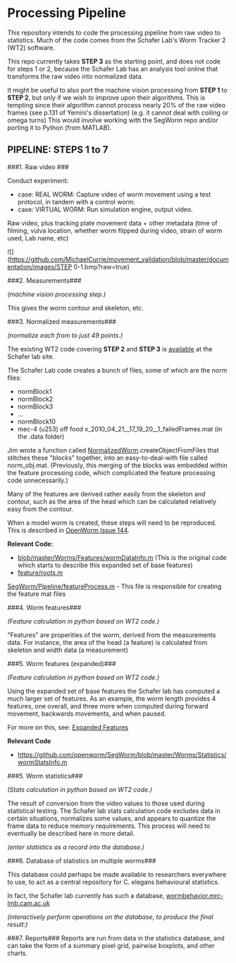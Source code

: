 # Processing Pipeline #

This repository intends to code the processing pipeline from raw video to statistics.  Much of the code comes from the Schafer Lab's Worm Tracker 2 (WT2) software.

This repo currently takes **STEP 3** as the starting point, and does not code for steps 1 or 2, because the Schafer Lab has an analysis tool online that transforms the raw video into normalized data.

It might be useful to also port the machine vision processing from **STEP 1** to **STEP 2**, but only if we wish to improve upon their algorithms.  This is tempting since their algorithm cannot process nearly 20% of the raw video frames (see p.131 of Yemini's dissertation) (e.g. it cannot deal with coiling or omega turns)  This would involve working with the SegWorm repo and/or porting it to Python (from MATLAB).


## PIPELINE: STEPS 1 to 7


###1. Raw video ###

Conduct experiment:
- case: REAL WORM: Capture video of worm movement using a test protocol, in tandem with a control worm.
- case: VIRTUAL WORM: Run simulation engine, output video.

Raw video, plus tracking plate movement data + other metadata (time of filming, vulva location, whether worm flipped during video, strain of worm used, Lab name, etc)

![](https://github.com/MichaelCurrie/movement_validation/blob/master/documentation/images/STEP 0-1.bmp?raw=true)

###2. Measurements###

*(machine vision processing step.)*

This gives the worm contour and skeleton, etc.

###3. Normalized measurements###

*(normalize each from to just 49 points.)*

The existing WT2 code covering **STEP 2** and **STEP 3** is [available](http://www.mrc-lmb.cam.ac.uk/wormtracker/index.php?action=analysis) at the Schafer lab site.

The Schafer Lab code creates a bunch of files, some of which are the norm files:
- normBlock1
- normBlock2
- normBlock3
- ...
- normBlock10
- mec-4 (u253) off food x_2010_04_21__17_19_20__1_failedFrames.mat (in the .data folder)

Jim wrote a function called [NormalizedWorm](https://github.com/JimHokanson/SegwormMatlabClasses/blob/master/%2Bseg_worm/%40normalized_worm/normalized_worm.m).createObjectFromFiles that stitches these "blocks" together, into an easy-to-deal-with file called norm_obj.mat.  (Previously, this merging of the blocks was embedded within the feature processing code, which complicated the feature processing code unnecessarily.)

Many of the features are derived rather easily from the skeleton and contour, such as the area of the head which  can be calculated relatively easy from the contour.

When a model worm is created, these steps will need to be reproduced. This is described in [OpenWorm Issue 144](https://github.com/openworm/OpenWorm/issues/144).

**Relevant Code:**

- [blob/master/Worms/Features/wormDataInfo.m](https://github.com/openworm/SegWorm/blob/master/Worms/Features/wormDataInfo.m) (This is the original code which starts to describe this expanded set of base features)
- [feature/roots.m](https://github.com/JimHokanson/SegWorm/blob/classes/new_code/%2Bseg_worm/%2Bfeature/roots.m)

[SegWorm/Pipeline/featureProcess.m](https://github.com/JimHokanson/mrc_wormtracker_gui/blob/master/SegWorm/Pipeline/featureProcess.m) - This file is responsible for creating the feature mat files

###4. Worm features###

*(Feature calculation in python based on WT2 code.)*

"Features" are properities of the worm, derived from the measurements data.  For instance, the area of the head (a feature) is calculated from skeleton and width data (a measurement)

###5. Worm features (expanded)###

*(Feature calculation in python based on WT2 code.)*

Using the expanded set of base features the Schafer lab has computed a much larger set of features. As an example, the worm length provides 4 features, one overall, and three more when computed during forward movement, backwards movements, and when paused.

For more on this, see:
[Expanded Features](Expanded_Features.md)

**Relevant Code**
- https://github.com/openworm/SegWorm/blob/master/Worms/Statistics/wormStatsInfo.m

###5. Worm statistics###

*(Stats calculation in python based on WT2 code.)*

The result of conversion from the video values to those used during statistical testing. The Schafer lab stats calculation code excludes data in certain situations, normalizes some values, and appears to quantize the frame data to reduce memory requirements. This process will need to eventually be described here in more detail.

*(enter statistics as a record into the database.)*

###6. Database of statistics on multiple worms###

This database could perhaps be made available to researchers everywhere to use, to act as a central repository for C. elegans behavioural statistics.

In fact, the Schafer lab currently has such a database, [wormbehavior.mrc-lmb.cam.ac.uk](http://wormbehavior.mrc-lmb.cam.ac.uk/)

*(interactively perform operations on the database, to produce the final result:)*

###7. Reports###
Reports are run from data in the statistics database, and can take the form of a summary pixel grid, pairwise boxplots, and other charts.
